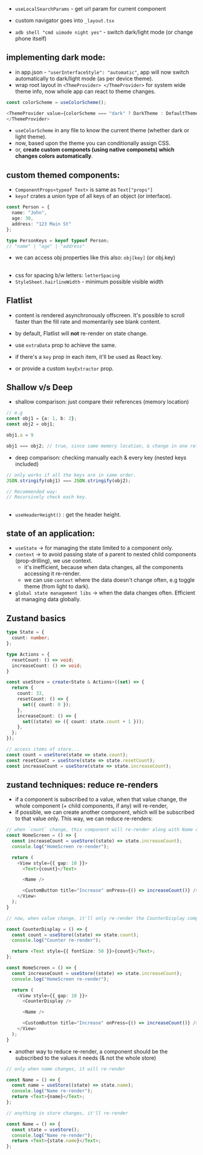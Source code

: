 - `useLocalSearchParams` - get url param for current component
- custom navigator goes into `_layout.tsx`

- `adb shell "cmd uimode night yes"` - switch dark/light mode (or change phone itself)

## implementing dark mode:
- in app.json - `"userInterfaceStyle": "automatic"`, app will now switch automatically to dark/light mode
(as per device theme).
- wrap root layout in `<ThmeProvider> </ThmeProvider>` for system wide theme info, now whole app can react
to theme changes.
```typescript
const colorScheme = useColorScheme();

<ThemeProvider value={colorScheme === "dark" ? DarkTheme : DefaultTheme}>
</ThemeProvider>
```
- `useColorScheme` in any file to know the current theme (whether dark or light theme).
- now, based upon the theme you can conditionally assign CSS.
- or, **create custom componets (using native componets) which changes colors automatically**.

## custom themed components:
- `ComponentProps<typeof Text>` is same as `Text["props"]`
- `keyof` crates a union type of all keys of an object (or interface).
```typescript
const Person = {
  name: "John",
  age: 30,
  address: "123 Main St"
};

type PersonKeys = keyof typeof Person;
// "name" | "age" | "address"
```
- we can access obj properties like this also: `obj[key]` (or obj.key)

##
- css for spacing b/w letters: `letterSpacing`
- `StyleSheet.hairlineWidth` - minimum possible visible width

## Flatlist
- content is rendered asynchronously offscreen. It's possible to scroll faster than the fill rate and momentarily see blank content.

- by default, Flatlist will **not** re-render on state change.
- use `extraData` prop to achieve the same.

- if there's a `key` prop in each item, it'll be used as React key.
- or provide a custom `keyExtractor` prop.

## Shallow v/s Deep
- shallow comparison: just compare their references (memory location)
```typescript
// e.g
const obj1 = {a: 1, b: 2};
const obj2 = obj1;

obj1.a = 9

obj1 === obj2; // true, since same memory location, & change in one reflects in another.
```
- deep comparison: checking manually each & every key (nested keys included)
```typescript
// only works if all the keys are in same order.
JSON.stringify(obj1) === JSON.stringify(obj2);

// Recommended way:
// Recursively check each key.
```
##
- `useHeaderHeight()` : get the header height.

## state of an application:
- `useState` -> for managing the state limited to a component only.
- `context` -> to avoid passing state of a parent to nested child components (prop-drilling), we use context.
  - it's inefficient, because when data changes, all the components accessing it re-render.
  - we can use `context` where the data doesn't change often, e.g toggle theme (from light to dark).
- `global state management libs` -> when the data changes often. Efficient at managing data globally.

## Zustand basics
```typescript
type State = {
  count: number;
};

type Actions = {
  resetCount: () => void;
  increaseCount: () => void;
}

const useStore = create<State & Actions>((set) => {
  return {
    count: 33,
    resetCount: () => {
      set({ count: 0 });
    },
    increaseCount: () => {
      set((state) => ({ count: state.count + 1 }));
    },
  };
});

// access items of store...
const count = useStore(state => state.count);
const resetCount = useStore(state => state.resetCount);
const increaseCount = useStore(state => state.increaseCount);
```
## zustand techniques: reduce re-renders
- if a component is subscribed to a value, when that value change, the whole component (+ child components, if any) will re-render,
- if possible, we can create another component, which will be subscribed to that value only. This way, we can reduce re-renders:
```typescript
// when `count` change, this component will re-render along with Name component
const HomeScreen = () => {
  const increaseCount = useStore((state) => state.increaseCount);
  console.log("HomeScreen re-render");

  return (
    <View style={{ gap: 10 }}>
      <Text>{count}</Text>

      <Name />

      <CustomButton title="Increase" onPress={() => increaseCount()} />
    </View>
  );
}
```
```typescript
// now, when value change, it'll only re-render the CounterDisplay component

const CounterDisplay = () => {
  const count = useStore((state) => state.count);
  console.log("Counter re-render");

  return <Text style={{ fontSize: 50 }}>{count}</Text>;
};

const HomeScreen = () => {
  const increaseCount = useStore((state) => state.increaseCount);
  console.log("HomeScreen re-render");

  return (
    <View style={{ gap: 10 }}>
      <CounterDisplay />

      <Name />

      <CustomButton title="Increase" onPress={() => increaseCount()} />
    </View>
  );
}
```
- another way to reduce re-render, a component should be the subscribed to the values it needs (& not the whole store)
```typescript
// only when name changes, it will re-render

const Name = () => {
  const name = useStore((state) => state.name);
  console.log("Name re-render");
  return <Text>{name}</Text>;
};
```
```typescript
// anything in store changes, it'll re-render

const Name = () => {
  const state = useStore();
  console.log("Name re-render");
  return <Text>{state.name}</Text>;
};
```
